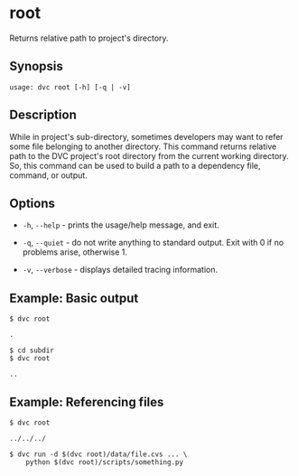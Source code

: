 # root

Returns relative path to project's directory.

## Synopsis

```usage
usage: dvc root [-h] [-q | -v]
```

## Description

While in project's sub-directory, sometimes developers may want to refer some
file belonging to another directory. This command returns relative path to the
DVC project's root directory from the current working directory. So, this
command can be used to build a path to a dependency file, command, or output.

## Options

- `-h`, `--help` - prints the usage/help message, and exit.

- `-q`, `--quiet` - do not write anything to standard output. Exit with 0 if no
  problems arise, otherwise 1.

- `-v`, `--verbose` - displays detailed tracing information.

## Example: Basic output

```dvc
$ dvc root

.

$ cd subdir
$ dvc root

..
```

## Example: Referencing files

```dvc
$ dvc root

../../../

$ dvc run -d $(dvc root)/data/file.cvs ... \
    python $(dvc root)/scripts/something.py
```
